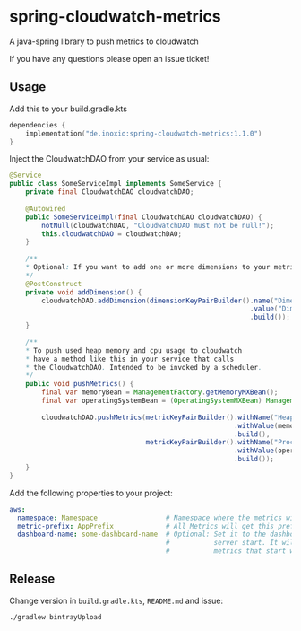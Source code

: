 # spring-cloudwatch-metrics

A java-spring library to push metrics to cloudwatch

If you have any questions please open an issue ticket!

## Usage

Add this to your build.gradle.kts
```kotlin
dependencies {
    implementation("de.inoxio:spring-cloudwatch-metrics:1.1.0")
}
```

Inject the CloudwatchDAO from your service as usual:

```java
@Service
public class SomeServiceImpl implements SomeService {
    private final CloudwatchDAO cloudwatchDAO;
    
    @Autowired
    public SomeServiceImpl(final CloudwatchDAO cloudwatchDAO) {
        notNull(cloudwatchDAO, "CloudwatchDAO must not be null!");
        this.cloudwatchDAO = cloudwatchDAO;
    }
    
    /**
    * Optional: If you want to add one or more dimensions to your metrics 
    */
    @PostConstruct
    private void addDimension() {
        cloudwatchDAO.addDimension(dimensionKeyPairBuilder().name("DimensionName")
                                                            .value("DimensionValue")
                                                            .build());
    }
    
    /**
    * To push used heap memory and cpu usage to cloudwatch 
    * have a method like this in your service that calls
    * the CloudwatchDAO. Intended to be invoked by a scheduler.
    */
    public void pushMetrics() {
        final var memoryBean = ManagementFactory.getMemoryMXBean();
        final var operatingSystemBean = (OperatingSystemMXBean) ManagementFactory.getOperatingSystemMXBean();
        
        cloudwatchDAO.pushMetrics(metricKeyPairBuilder().withName("HeapMemoryUsed")
                                                        .withValue(memoryBean.getHeapMemoryUsage().getUsed())
                                                        .build(),
                                  metricKeyPairBuilder().withName("ProcessCpuLoad")
                                                        .withValue(operatingSystemBean.getProcessCpuLoad() * MAX_PERCENT)
                                                        .build());
    }
}
```

Add the following properties to your project:
```yaml
aws:
  namespace: Namespace                 # Namespace where the metrics will be pushed to
  metric-prefix: AppPrefix             # All Metrics will get this prefix. Final name will be AppPrefixHeapMemoryUsed
  dashboard-name: some-dashboard-name  # Optional: Set it to the dashboard name you want graphs to be annotated on 
                                       #           server start. It will add a vertical annotation to all graphs with
                                       #           metrics that start with 'metric-prefix'
```

## Release

Change version in `build.gradle.kts`, `README.md` and issue:

```bash
./gradlew bintrayUpload
```
